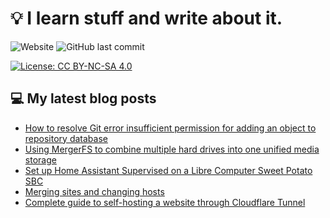 # 💡 I learn stuff and write about it.

![Website](https://img.shields.io/website?url=https%3A%2F%2Ffullmetalbrackets.com)
![GitHub last commit](https://img.shields.io/github/last-commit/fullmetalbrackets/blog)

[![License: CC BY-NC-SA 4.0](https://img.shields.io/badge/License-CC_BY--NC--SA_4.0-blue.svg)](https://creativecommons.org/licenses/by-nc-sa/4.0/)

## 💻 My latest blog posts
<!-- BLOG-POST-LIST:START -->
- [How to resolve Git error insufficient permission for adding an object to repository database](https://fullmetalbrackets.com/blog/git-push-error-permissions/)
- [Using MergerFS to combine multiple hard drives into one unified media storage](https://fullmetalbrackets.com/blog/two-drives-mergerfs/)
- [Set up Home Assistant Supervised on a Libre Computer Sweet Potato SBC](https://fullmetalbrackets.com/blog/setup-home-assistant-sweet-potato-debian/)
- [Merging sites and changing hosts](https://fullmetalbrackets.com/blog/merging-sites-and-changing-hosts/)
- [Complete guide to self-hosting a website through Cloudflare Tunnel](https://fullmetalbrackets.com/blog/self-host-website-cloudflare-tunnel/)
<!-- BLOG-POST-LIST:END -->
